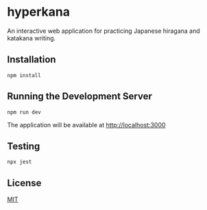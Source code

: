 # hyperkana

An interactive web application for practicing Japanese hiragana and katakana writing.

## Installation

```
npm install
```

## Running the Development Server

```
npm run dev
```

The application will be available at [http://localhost:3000](http://localhost:3000)

## Testing

```
npx jest
```

## License

[MIT](./LICENSE)
